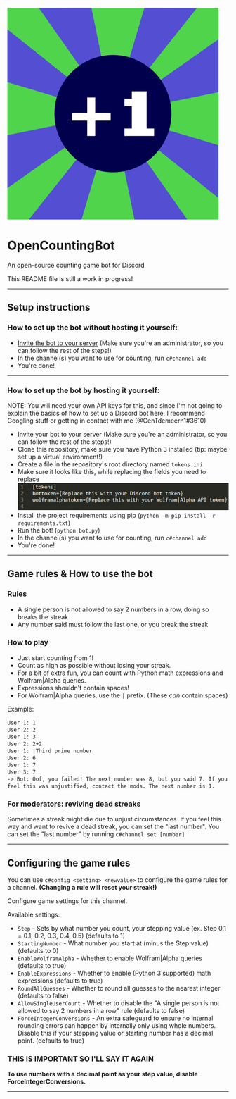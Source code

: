 
![OpenCountingBot logo](https://raw.githubusercontent.com/CenTdemeern1/OpenCountingBot/main/assets/OpenCountingBot.png "OpenCountingBot logo")
# OpenCountingBot 
An open-source counting game bot for Discord

This README file is still a work in progress!

---
Setup instructions
---
### How to set up the bot without hosting it yourself:
 - [Invite the bot to your server](https://discord.com/api/oauth2/authorize?client_id=951659583078793216&permissions=137439475776&scope=bot) (Make sure you're an administrator, so you can follow the rest of the steps!)
 - In the channel(s) you want to use for counting, run `c#channel add`
 - You're done!
---
### How to set up the bot by hosting it yourself:
NOTE: You will need your own API keys for this, and since I'm not going to explain the basics of how to set up a Discord bot here, I recommend Googling stuff or getting in contact with me (@CenTdemeern1#3610)
 - Invite your bot to your server (Make sure you're an administrator, so you can follow the rest of the steps!)
 - Clone this repository, make sure you have Python 3 installed (tip: maybe set up a virtual environment!)
 - Create a file in the repository's root directory named `tokens.ini`
 - Make sure it looks like this, while replacing the fields you need to replace
 ![](https://raw.githubusercontent.com/CenTdemeern1/OpenCountingBot/main/assets/tokensfile.png)
 - Install the project requirements using pip (`python -m pip install -r requirements.txt`)
 - Run the bot! (`python bot.py`)
 - In the channel(s) you want to use for counting, run `c#channel add`
 - You're done!
---
Game rules & How to use the bot
---
### Rules
- A single person is not allowed to say 2 numbers in a row, doing so breaks the streak
- Any number said must follow the last one, or you break the streak
### How to play
 - Just start counting from 1!
 - Count as high as possible without losing your streak.
 - For a bit of extra fun, you can count with Python math expressions and Wolfram|Alpha queries.
 - Expressions shouldn't contain spaces!
 - For Wolfram|Alpha queries, use the `|` prefix. (These *can* contain spaces)

Example:
```
User 1: 1
User 2: 2
User 1: 3
User 2: 2+2
User 1: |Third prime number
User 2: 6
User 1: 7
User 3: 7
-> Bot: Oof, you failed! The next number was 8, but you said 7. If you feel this was unjustified, contact the mods. The next number is 1.
```
### For moderators: reviving dead streaks
Sometimes a streak might die due to unjust circumstances.
If you feel this way and want to revive a dead streak,  you can set the "last number".
You can set the "last number" by running `c#channel set [number]`

---


Configuring the game rules
---
You can use `c#config <setting> <newvalue>` to configure the game rules for a channel. **(Changing a rule will reset your streak!)**


Configure game settings for this channel.

Available settings:

- `Step` - Sets by what number you count, your stepping value (ex. Step 0.1 = 0.1, 0.2, 0.3, 0.4, 0.5) (defaults to 1)
- `StartingNumber` - What number you start at (minus the Step value) (defaults to 0)
- `EnableWolframAlpha` - Whether to enable Wolfram|Alpha queries (defaults to true)
- `EnableExpressions` - Whether to enable (Python 3 supported) math expressions (defaults to true)
- `RoundAllGuesses` - Whether to round all guesses to the nearest integer (defaults to false)
- `AllowSingleUserCount` - Whether to disable the "A single person is not allowed to say 2 numbers in a row" rule (defaults to false)
- `ForceIntegerConversions` - An extra safeguard to ensure no internal rounding errors can happen by internally only using whole numbers. Disable this if your stepping value or starting number has a decimal point. (defaults to true)

### THIS IS IMPORTANT SO I'LL SAY IT AGAIN
**To use numbers with a decimal point as your step value, disable ForceIntegerConversions.**

---
